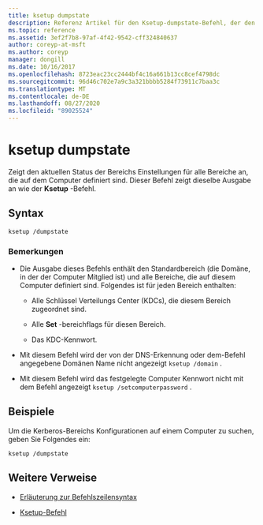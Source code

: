 ```yaml
---
title: ksetup dumpstate
description: Referenz Artikel für den Ksetup-dumpstate-Befehl, der den aktuellen Status der Bereichs Einstellungen für alle auf dem Computer definierten Bereiche anzeigt.
ms.topic: reference
ms.assetid: 3ef2f7b8-97af-4f42-9542-cff324840637
author: coreyp-at-msft
ms.author: coreyp
manager: dongill
ms.date: 10/16/2017
ms.openlocfilehash: 8723eac23cc2444bf4c16a661b13cc8cef4798dc
ms.sourcegitcommit: 96d46c702e7a9c3a321bbbb5284f73911c7baa3c
ms.translationtype: MT
ms.contentlocale: de-DE
ms.lasthandoff: 08/27/2020
ms.locfileid: "89025524"
---
```

# <a name="ksetup-dumpstate"></a>ksetup dumpstate

Zeigt den aktuellen Status der Bereichs Einstellungen für alle Bereiche an, die auf dem Computer definiert sind. Dieser Befehl zeigt dieselbe Ausgabe an wie der **Ksetup** -Befehl.

## <a name="syntax"></a>Syntax

```
ksetup /dumpstate
```

### <a name="remarks"></a>Bemerkungen

- Die Ausgabe dieses Befehls enthält den Standardbereich (die Domäne, in der der Computer Mitglied ist) und alle Bereiche, die auf diesem Computer definiert sind. Folgendes ist für jeden Bereich enthalten:

  - Alle Schlüssel Verteilungs Center (KDCs), die diesem Bereich zugeordnet sind.

  - Alle **Set** -bereichflags für diesen Bereich.

  - Das KDC-Kennwort.

- Mit diesem Befehl wird der von der DNS-Erkennung oder dem-Befehl angegebene Domänen Name nicht angezeigt `ksetup /domain` .

- Mit diesem Befehl wird das festgelegte Computer Kennwort nicht mit dem Befehl angezeigt `ksetup /setcomputerpassword` .

## <a name="examples"></a>Beispiele

Um die Kerberos-Bereichs Konfigurationen auf einem Computer zu suchen, geben Sie Folgendes ein:

```
ksetup /dumpstate
```

## <a name="additional-references"></a>Weitere Verweise

- [Erläuterung zur Befehlszeilensyntax](command-line-syntax-key.md)

- [Ksetup-Befehl](ksetup.md)